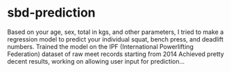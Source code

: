 # sbd-prediction
Based on your age, sex, total in kgs, and other parameters, I tried to make a regression model to predict your individual squat, bench press, and deadlift numbers.
Trained the model on the IPF (International Powerlifting Federation) dataset of raw meet records starting from 2014
Achieved pretty decent results, working on allowing user input for prediction...

